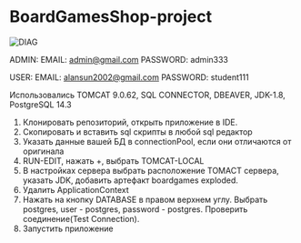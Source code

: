 # BoardGamesShop-project
![DIAG](https://user-images.githubusercontent.com/74819372/182015030-137ead5e-ab08-488f-9f52-fcf0c03a4b18.png)

ADMIN: 
EMAIL: admin@gmail.com
PASSWORD: admin333

USER:
EMAIL: alansun2002@gmail.com
PASSWORD: student111


Использовались TOMCAT 9.0.62, SQL CONNECTOR, DBEAVER, JDK-1.8, PostgreSQL 14.3
1) Клонировать репозиторий, открыть приложение в IDE.
2) Скопировать и вставить sql скрипты в любой sql редактор
3) Указать данные вашей БД в connectionPool, если они отличаются от оригинала
4) RUN-EDIT, нажать +, выбрать TOMCAT-LOCAL
5) В настройках сервера выбрать расположение TOMACT сервера, указать JDK, добавить артефакт boardgames exploded.
6) Удалить ApplicationContext
7) Нажать на кнопку DATABASE в правом верхнем углу. Выбрать postgres, user - postgres, password - postgres. Проверить соединение(Test Connection).
8) Запустить приложение
